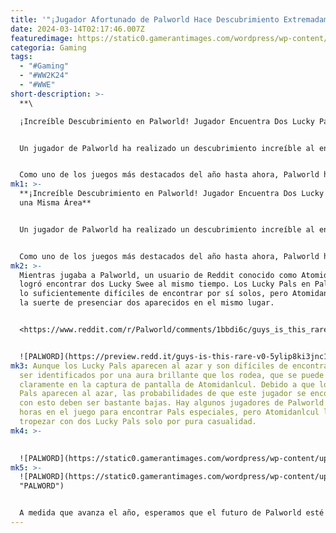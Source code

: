 ```yaml
---
title: '"¡Jugador Afortunado de Palworld Hace Descubrimiento Extremadamente Raro!"'
date: 2024-03-14T02:17:46.007Z
featuredimage: https://static0.gamerantimages.com/wordpress/wp-content/uploads/2024/03/palworld-fighting-mammorest-grizzbolt.jpeg?q=50&fit=contain&w=1140&h=&dpr=1.5
categoria: Gaming
tags:
  - "#Gaming"
  - "#WW2K24"
  - "#WWE"
short-description: >-
  **\

  ¡Increíble Descubrimiento en Palworld! Jugador Encuentra Dos Lucky Pals en una Misma Área**


  Un jugador de Palworld ha realizado un descubrimiento increíble al encontrarse con dos de los mismos Lucky Pals en una sola área. Cuando se trata de las diferentes variedades de Pals en Palworld, los Lucky Pals son extremadamente raros, pero este jugador ha logrado encontrar dos a la vez en un hallazgo emocionante.


  Como uno de los juegos más destacados del año hasta ahora, Palworld ha acumulado una impresionante cantidad de éxito frente a lanzamientos de estudios más grandes que también estaban listos para marcar el inicio del nuevo año, como Suicide Squad: Kill the Justice League y Skull and Bones. Con títulos como Palworld y Helldivers 2, el comienzo de 2024 ha demos
mk1: >-
  **¡Increíble Descubrimiento en Palworld! Jugador Encuentra Dos Lucky Pals en
  una Misma Área**


  Un jugador de Palworld ha realizado un descubrimiento increíble al encontrarse con dos de los mismos Lucky Pals en una sola área. Cuando se trata de las diferentes variedades de Pals en Palworld, los Lucky Pals son extremadamente raros, pero este jugador ha logrado encontrar dos a la vez en un hallazgo emocionante.


  Como uno de los juegos más destacados del año hasta ahora, Palworld ha acumulado una impresionante cantidad de éxito frente a lanzamientos de estudios más grandes que también estaban listos para marcar el inicio del nuevo año, como Suicide Squad: Kill the Justice League y Skull and Bones. Con títulos como Palworld y Helldivers 2, el comienzo de 2024 ha demostrado ser un momento importante para los estudios independientes. En cuanto a Palworld, el juego ofrece mucho a una variedad de jugadores gracias a su divertida combinación de colección de criaturas, supervivencia y construcción en un entorno de mundo abierto. Hay 137 Pals diferentes para encontrar dentro del juego, y los Lucky Pals, versiones raras de las criaturas titulares, son algunas de las más difíciles de encontrar.
mk2: >-
  Mientras jugaba a Palworld, un usuario de Reddit conocido como Atomidanlcul
  logró encontrar dos Lucky Swee al mismo tiempo. Los Lucky Pals en Palworld son
  lo suficientemente difíciles de encontrar por sí solos, pero Atomidanlcul tuvo
  la suerte de presenciar dos aparecidos en el mismo lugar.


  <https://www.reddit.com/r/Palworld/comments/1bbdi6c/guys_is_this_rare/?embed_host_url=https://gamerant.com/palworld-player-two-lucky-pals-discovery/>


  ![PALWORD](https://preview.redd.it/guys-is-this-rare-v0-5ylip8ki3jnc1.jpeg?width=1080&crop=smart&auto=webp&s=5a20ebd65f883a4627114be1524a5f109d696041 "PALWORD")
mk3: Aunque los Lucky Pals aparecen al azar y son difíciles de encontrar, pueden
  ser identificados por una aura brillante que los rodea, que se puede ver
  claramente en la captura de pantalla de Atomidanlcul. Debido a que los Lucky
  Pals aparecen al azar, las probabilidades de que este jugador se encontrara
  con esto deben ser bastante bajas. Hay algunos jugadores de Palworld que pasan
  horas en el juego para encontrar Pals especiales, pero Atomidanlcul logró
  tropezar con dos Lucky Pals solo por pura casualidad.
mk4: >-
  

  ![PALWORD](https://static0.gamerantimages.com/wordpress/wp-content/uploads/2024/01/palworld-player-with-their-sweepa.jpg?q=50&fit=contain&w=750&h=415&dpr=1.5 "PALWORD")
mk5: >-
  ![PALWORD](https://static0.gamerantimages.com/wordpress/wp-content/uploads/2024/03/palworld-anubis-in-hot-spring.jpg?q=50&fit=contain&w=750&h=415&dpr=1.5
  "PALWORD")


  A medida que avanza el año, esperamos que el futuro de Palworld esté lleno de crecimiento y emocionantes nuevas características a medida que el juego continúa en su fase de Acceso Anticipado. Dado que ofrece algo para una mezcla diversa de jugadores, el juego es fácil de jugar durante mucho tiempo, y muchos jugadores pasarán horas y horas en él y no encontrarán algo tan raro como lo hizo Atomidanlcul. Tal ocurrencia tan rara es emocionante de ver, y es genial que Atomidanlcul haya podido capturar el momento con una captura de pantalla.
---
```

